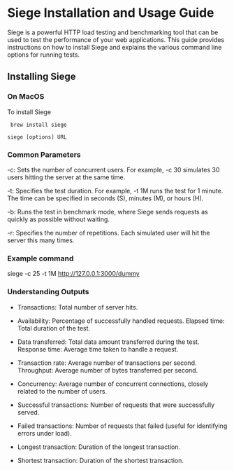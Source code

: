 # Siege Installation and Usage Guide

Siege is a powerful HTTP load testing and benchmarking tool that can be used to test the performance of your web applications. This guide provides instructions on how to install Siege and explains the various command line options for running tests.

## Installing Siege

### On MacOS

To install Siege

```
 brew install siege  
```

```
siege [options] URL
```
### Common Parameters
-c: Sets the number of concurrent users. For example, -c 30 simulates 30 users hitting the server at the same time.

-t: Specifies the test duration. For example, -t 1M runs the test for 1 minute. The time can be specified in seconds (S), minutes (M), or hours (H).

-b: Runs the test in benchmark mode, where Siege sends requests as quickly as possible without waiting.

-r: Specifies the number of repetitions. Each simulated user will hit the server this many times.

### Example command 
siege -c 25 -t 1M http://127.0.0.1:3000/dummy


### Understanding Outputs 

- Transactions: Total number of server hits.

- Availability: Percentage of successfully handled requests.
Elapsed time: Total duration of the test.

- Data transferred: Total data amount transferred during the test.
Response time: Average time taken to handle a request.

- Transaction rate: Average number of transactions per second.
Throughput: Average number of bytes transferred per second.

- Concurrency: Average number of concurrent connections, closely related to the number of users.

- Successful transactions: Number of requests that were successfully served.

- Failed transactions: Number of requests that failed (useful for identifying errors under load).

- Longest transaction: Duration of the longest transaction.

- Shortest transaction: Duration of the shortest transaction.
